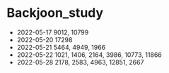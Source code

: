 # Backjoon_study

* 2022-05-17 9012, 10799
* 2022-05-20 17298
* 2022-05-21 5464, 4949, 1966
* 2022-05-22 1021, 1406, 2164, 3986, 10773, 11866
* 2022-05-28 2178, 2583, 4963, 12851, 2667


